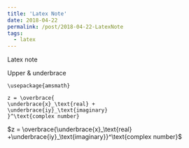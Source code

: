 ```yaml
---
title: 'Latex Note'
date: 2018-04-22
permalink: /post/2018-04-22-LatexNote
tags:
  - latex
---
```

Latex note 


Upper & underbrace

	\usepackage{amsmath}
	
	z = \overbrace{
	\underbrace{x}_\text{real} +
	\underbrace{iy}_\text{imaginary}
	}^\text{complex number}
  


<div>$z = \overbrace{\underbrace{x}_\text{real} +\underbrace{iy}_\text{imaginary}}^\text{complex number}$</div>
